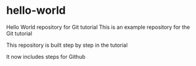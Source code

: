 # hello-world

Hello World repository for Git tutorial
This is an example repository for the Git tutorial

This repository is built step by step in the tutorial

It now includes steps for Github
